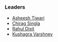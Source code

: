 ### Leaders

* [Asheesh Tiwari ](mailto:asheesh.tiwari@owasp.org)
* [Chirag Singla](mailto:chirag.singla@owasp.org)
* [Rahul Dixit](rahul.dixit@owasp.org)
* [Kushagra Varshney](mailto:kushagra.varshney@owasp.org)
